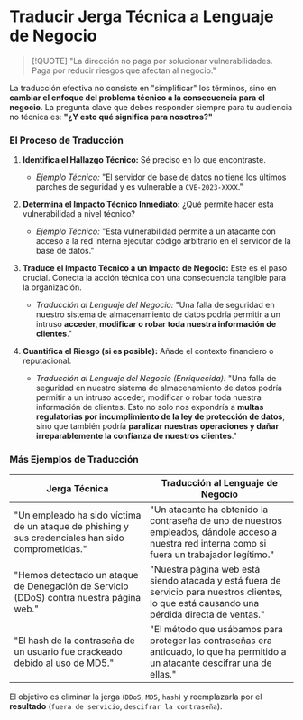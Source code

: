# Traducir Jerga Técnica a Lenguaje de Negocio

> [!QUOTE] "La dirección no paga por solucionar vulnerabilidades. Paga por reducir riesgos que afectan al negocio."

La traducción efectiva no consiste en "simplificar" los términos, sino en **cambiar el enfoque del problema técnico a la consecuencia para el negocio**. La pregunta clave que debes responder siempre para tu audiencia no técnica es: **"¿Y esto qué significa para nosotros?"**

### El Proceso de Traducción

1.  **Identifica el Hallazgo Técnico:** Sé preciso en lo que encontraste.
    -   *Ejemplo Técnico:* "El servidor de base de datos no tiene los últimos parches de seguridad y es vulnerable a `CVE-2023-XXXX`."

2.  **Determina el Impacto Técnico Inmediato:** ¿Qué permite hacer esta vulnerabilidad a nivel técnico?
    -   *Ejemplo Técnico:* "Esta vulnerabilidad permite a un atacante con acceso a la red interna ejecutar código arbitrario en el servidor de la base de datos."

3.  **Traduce el Impacto Técnico a un Impacto de Negocio:** Este es el paso crucial. Conecta la acción técnica con una consecuencia tangible para la organización.
    -   *Traducción al Lenguaje del Negocio:* "Una falla de seguridad en nuestro sistema de almacenamiento de datos podría permitir a un intruso **acceder, modificar o robar toda nuestra información de clientes**."

4.  **Cuantifica el Riesgo (si es posible):** Añade el contexto financiero o reputacional.
    -   *Traducción al Lenguaje del Negocio (Enriquecida):* "Una falla de seguridad en nuestro sistema de almacenamiento de datos podría permitir a un intruso acceder, modificar o robar toda nuestra información de clientes. Esto no solo nos expondría a **multas regulatorias por incumplimiento de la ley de protección de datos**, sino que también podría **paralizar nuestras operaciones y dañar irreparablemente la confianza de nuestros clientes**."

### Más Ejemplos de Traducción

| Jerga Técnica                                                                      | Traducción al Lenguaje de Negocio                                                                                                         |
| ---------------------------------------------------------------------------------- | ----------------------------------------------------------------------------------------------------------------------------------------- |
| "Un empleado ha sido víctima de un ataque de phishing y sus credenciales han sido comprometidas." | "Un atacante ha obtenido la contraseña de uno de nuestros empleados, dándole acceso a nuestra red interna como si fuera un trabajador legítimo." |
| "Hemos detectado un ataque de Denegación de Servicio (DDoS) contra nuestra página web." | "Nuestra página web está siendo atacada y está fuera de servicio para nuestros clientes, lo que está causando una pérdida directa de ventas."   |
| "El hash de la contraseña de un usuario fue crackeado debido al uso de MD5."         | "El método que usábamos para proteger las contraseñas era anticuado, lo que ha permitido a un atacante descifrar una de ellas."           |

El objetivo es eliminar la jerga (`DDoS`, `MD5`, `hash`) y reemplazarla por el **resultado** (`fuera de servicio`, `descifrar la contraseña`).
